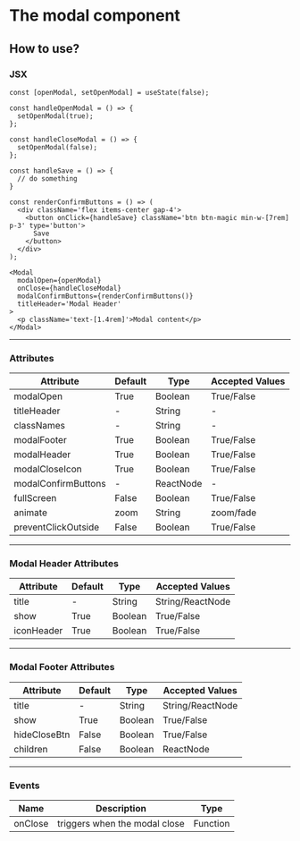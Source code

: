 # The modal component

## How to use?

### JSX

```
const [openModal, setOpenModal] = useState(false);

const handleOpenModal = () => {
  setOpenModal(true);
};

const handleCloseModal = () => {
  setOpenModal(false);
};

const handleSave = () => {
  // do something
}

const renderConfirmButtons = () => (
  <div className='flex items-center gap-4'>
    <button onClick={handleSave} className='btn btn-magic min-w-[7rem] p-3' type='button'>
      Save
    </button>
  </div>
);

<Modal
  modalOpen={openModal}
  onClose={handleCloseModal}
  modalConfirmButtons={renderConfirmButtons()}
  titleHeader='Modal Header'
>
  <p className='text-[1.4rem]'>Modal content</p>
</Modal>
```

---

### Attributes

| Attribute           | Default | Type      | Accepted Values |
| ------------------- | ------- | --------- | --------------- |
| modalOpen           | True    | Boolean   | True/False      |
| titleHeader         | -       | String    | -               |
| classNames          | -       | String    | -               |
| modalFooter         | True    | Boolean   | True/False      |
| modalHeader         | True    | Boolean   | True/False      |
| modalCloseIcon      | True    | Boolean   | True/False      |
| modalConfirmButtons | -       | ReactNode | -               |
| fullScreen          | False   | Boolean   | True/False      |
| animate             | zoom    | String    | zoom/fade       |
| preventClickOutside | False   | Boolean   | True/False      |

---

### Modal Header Attributes

| Attribute  | Default | Type    | Accepted Values  |
| ---------- | ------- | ------- | ---------------- |
| title      | -       | String  | String/ReactNode |
| show       | True    | Boolean | True/False       |
| iconHeader | True    | Boolean | True/False       |

---

### Modal Footer Attributes

| Attribute    | Default | Type    | Accepted Values  |
| ------------ | ------- | ------- | ---------------- |
| title        | -       | String  | String/ReactNode |
| show         | True    | Boolean | True/False       |
| hideCloseBtn | False   | Boolean | True/False       |
| children     | False   | Boolean | ReactNode        |

---

### Events

| Name    | Description                   | Type     |
| ------- | ----------------------------- | -------- |
| onClose | triggers when the modal close | Function |
